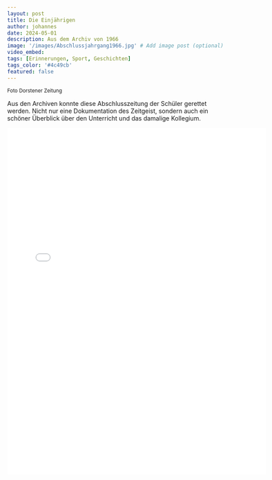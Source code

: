 ```yaml
---
layout: post
title: Die Einjährigen
author: johannes
date: 2024-05-01
description: Aus dem Archiv von 1966
image: '/images/Abschlussjahrgang1966.jpg' # Add image post (optional)
video_embed:
tags: [Erinnerungen, Sport, Geschichten]
tags_color: '#4c49cb'
featured: false
---
```

<small> Foto Dorstener Zeitung</small>

Aus den Archiven konnte diese Abschlusszeitung der Schüler gerettet werden. Nicht nur eine Dokumentation des Zeitgeist, sondern auch ein schöner Überblick über den Unterricht und das damalige Kollegium.

<embed src="/images/1966_Abschlusszeitung_Gerhart-Hauptmann-Schule.pdf" type="application/pdf" width="600px" height="800px">

